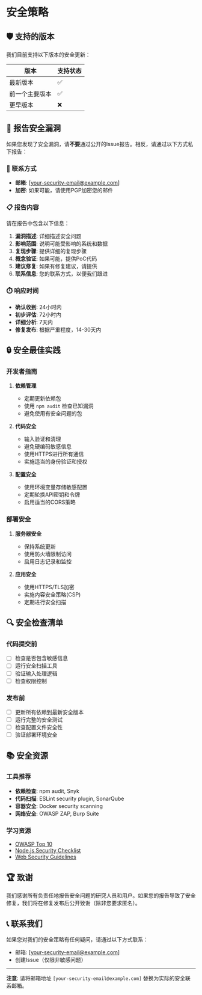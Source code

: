 # 安全策略

## 🛡️ 支持的版本

我们目前支持以下版本的安全更新：

| 版本 | 支持状态 |
| --- | --- |
| 最新版本 | ✅ |
| 前一个主要版本 | ✅ |
| 更早版本 | ❌ |

## 🚨 报告安全漏洞

如果您发现了安全漏洞，请**不要**通过公开的Issue报告。相反，请通过以下方式私下报告：

### 📧 联系方式
- **邮箱**: [your-security-email@example.com]
- **加密**: 如果可能，请使用PGP加密您的邮件

### 📋 报告内容
请在报告中包含以下信息：

1. **漏洞描述**: 详细描述安全问题
2. **影响范围**: 说明可能受影响的系统和数据
3. **复现步骤**: 提供详细的复现步骤
4. **概念验证**: 如果可能，提供PoC代码
5. **建议修复**: 如果有修复建议，请提供
6. **联系信息**: 您的联系方式，以便我们跟进

### ⏱️ 响应时间
- **确认收到**: 24小时内
- **初步评估**: 72小时内
- **详细分析**: 7天内
- **修复发布**: 根据严重程度，14-30天内

## 🔒 安全最佳实践

### 开发者指南
1. **依赖管理**
   - 定期更新依赖包
   - 使用 `npm audit` 检查已知漏洞
   - 避免使用有安全问题的包

2. **代码安全**
   - 输入验证和清理
   - 避免硬编码敏感信息
   - 使用HTTPS进行所有通信
   - 实施适当的身份验证和授权

3. **配置安全**
   - 使用环境变量存储敏感配置
   - 定期轮换API密钥和令牌
   - 启用适当的CORS策略

### 部署安全
1. **服务器安全**
   - 保持系统更新
   - 使用防火墙限制访问
   - 启用日志记录和监控

2. **应用安全**
   - 使用HTTPS/TLS加密
   - 实施内容安全策略(CSP)
   - 定期进行安全扫描

## 🔍 安全检查清单

### 代码提交前
- [ ] 检查是否包含敏感信息
- [ ] 运行安全扫描工具
- [ ] 验证输入处理逻辑
- [ ] 检查权限控制

### 发布前
- [ ] 更新所有依赖到最新安全版本
- [ ] 运行完整的安全测试
- [ ] 检查配置文件安全性
- [ ] 验证部署环境安全

## 📚 安全资源

### 工具推荐
- **依赖检查**: npm audit, Snyk
- **代码扫描**: ESLint security plugin, SonarQube
- **容器安全**: Docker security scanning
- **网络安全**: OWASP ZAP, Burp Suite

### 学习资源
- [OWASP Top 10](https://owasp.org/www-project-top-ten/)
- [Node.js Security Checklist](https://blog.risingstack.com/node-js-security-checklist/)
- [Web Security Guidelines](https://infosec.mozilla.org/guidelines/web_security)

## 🏆 致谢

我们感谢所有负责任地报告安全问题的研究人员和用户。如果您的报告导致了安全修复，我们将在修复发布后公开致谢（除非您要求匿名）。

## 📞 联系我们

如果您对我们的安全策略有任何疑问，请通过以下方式联系：
- 邮箱: [your-security-email@example.com]
- 创建Issue（仅限非敏感问题）

---

**注意**: 请将邮箱地址 `[your-security-email@example.com]` 替换为实际的安全联系邮箱。